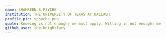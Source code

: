 ```yaml
---
name: SHAHREEN S PSYCHE
institution: THE UNIVERSITY OF TEXAS AT DALLAS🚩 
profile_pic: spsyche.png
quote: Knowing is not enough; we must apply. Willing is not enough; we must do. 
github_user: the-knightfury
---
```

